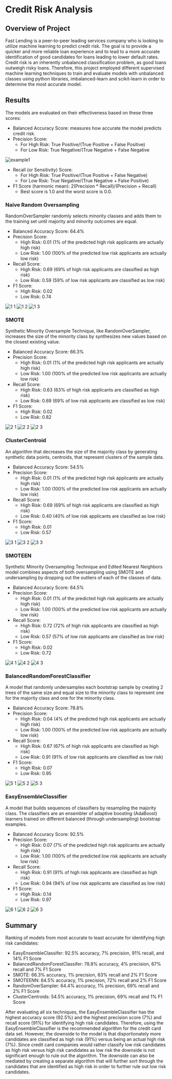 # Credit Risk Analysis
## Overview of Project
Fast Lending is a peer-to-peer leading services company who is looking to utilize machine learning to predict credit risk. The goal is to provide a quicker and more reliable loan experience and to lead to a more accurate identification of good candidates for loans leading to lower default rates. Credit risk is an inherently unbalanced classification problem, as good loans outweigh risky loans. Therefore, this project employed different supervised machine learning techniques to train and evaluate models with unbalanced classes using python libraries, imbalanced-learn and scikit-learn in order to determine the most accurate model.

## Results
The models are evaluated on their effectiveness based on these three scores:
* Balanced Accuracy Score: measures how accurate the model predicts credit risk.
* Precision Score: 
  * For High Risk: True Positive/(True Positive + False Positive)
  * For Low Risk: True Negative/(True Negative + False Negative
  
![example1](https://user-images.githubusercontent.com/57520471/177226605-c34a4d10-5241-49e5-a646-aaa8339f2816.png)
  
* Recall (or Sensitivity) Score: 
  * For High Risk: True Positive/(True Positive + False Negative)
  * For Low Risk: True Negative/(True Negative + False Positive)
* F1 Score (harmonic mean): 2(Precision * Recall)/(Precision + Recall)
  * Best score is 1.0 and the worst score is 0.0. 

### Naive Random Oversampling 
RandomOverSampler randomly selects minority classes and adds them to the training set until majority and minority outcomes are equal.
* Balanced Accuracy Score: 64.4%
* Precision Score:  
  * High Risk: 0.01 (1% of the predicted high risk applicants are actually high risk)
  * Low Risk: 1.00 (100% of the predicted low risk applicants are actually low risk)
* Recall Score: 
  * High Risk: 0.69 (69% of high risk applicants are classified as high risk)
  * Low Risk: 0.59 (59% of low risk applicants are classified as low risk)
* F1 Score: 
  * High Risk: 0.02
  * Low Risk: 0.74
  
![1 1](https://user-images.githubusercontent.com/57520471/177226637-851ec4ea-21ae-4f0d-84cb-0148021379bb.png)
![1 2](https://user-images.githubusercontent.com/57520471/177226638-f5a840a5-e761-4bf0-b965-7bf093ea9733.png)
![1 3](https://user-images.githubusercontent.com/57520471/177226639-5d94690d-18ba-4531-88fa-e116059e23c9.png)

### SMOTE 
Synthetic Minority Oversample Technique, like RandomOverSampler, increases the size of the minority class by synthesizes new values based on the closest existing value.
* Balanced Accuracy Score: 66.3%
* Precision Score:  
  * High Risk: 0.01 (1% of the predicted high risk applicants are actually high risk)
  * Low Risk: 1.00 (100% of the predicted low risk applicants are actually low risk)
* Recall Score: 
  * High Risk: 0.63 (63% of high risk applicants are classified as high risk)
  * Low Risk: 0.69 (69% of low risk applicants are classified as low risk)
* F1 Score: 
  * High Risk: 0.02
  * Low Risk: 0.82
 
![2 1](https://user-images.githubusercontent.com/57520471/177226678-5156eecb-9929-430d-b6d8-ce5e1b2b112b.png)
![2 2](https://user-images.githubusercontent.com/57520471/177226686-fbebe737-5abe-41d5-919f-e8834505c0ad.png)
![2 3](https://user-images.githubusercontent.com/57520471/177226690-1a7e4f2a-e422-4d11-a58d-4baa7139182d.png)

### ClusterCentroid
An algorithm that decreases the size of the majority class by generating synthetic data points, centroids, that represent clusters of the sample data.
* Balanced Accuracy Score: 54.5%
* Precision Score:  
  * High Risk: 0.01 (1% of the predicted high risk applicants are actually high risk)
  * Low Risk: 1.00 (100% of the predicted low risk applicants are actually low risk)
* Recall Score: 
  * High Risk: 0.69 (69% of high risk applicants are classified as high risk)
  * Low Risk: 0.40 (40% of low risk applicants are classified as low risk)
* F1 Score: 
  * High Risk: 0.01
  * Low Risk: 0.57
  
![3 1](https://user-images.githubusercontent.com/57520471/177226720-e35cece0-4b25-4059-9d47-8ffe5a6905d8.png)
![3 2](https://user-images.githubusercontent.com/57520471/177226722-89fbe3a8-9d3e-47f3-88e5-203ed844ee03.png)
![3 3](https://user-images.githubusercontent.com/57520471/177226723-acd60e73-5cf0-4cb0-8bd0-e3f773327283.png)

### SMOTEEN
Synthetic Minority Oversampling Technique and Edited Nearest Neighbors model combines aspects of both oversampling using SMOTE and undersampling by dropping out the outliers of each of the classes of data.
* Balanced Accuracy Score: 64.5%
* Precision Score:  
  * High Risk: 0.01 (1% of the predicted high risk applicants are actually high risk)
  * Low Risk: 1.00 (100% of the predicted low risk applicants are actually low risk)
* Recall Score: 
  * High Risk: 0.72 (72% of high risk applicants are classified as high risk)
  * Low Risk: 0.57 (57% of low risk applicants are classified as low risk)
* F1 Score: 
  * High Risk: 0.02
  * Low Risk: 0.72
  
![4 1](https://user-images.githubusercontent.com/57520471/177226747-a890a12c-6522-4c9a-8da8-cf424ac50bde.png)
![4 2](https://user-images.githubusercontent.com/57520471/177226749-bcf9f829-d2a5-4d00-8ae8-b0892aefabd2.png)
![4 3](https://user-images.githubusercontent.com/57520471/177226750-13ce2d83-bebd-4c69-8c90-b7712903f1b1.png)

### BalancedRandomForestClassifier
A model that randomly undersamples each bootstrap sample by creating 2 trees of the same size and equal size to the minority class to represent one for the majority class and one for the minority class. 
* Balanced Accuracy Score: 78.8%
* Precision Score:  
  * High Risk: 0.04 (4% of the predicted high risk applicants are actually high risk)
  * Low Risk: 1.00 (100% of the predicted low risk applicants are actually low risk)
* Recall Score: 
  * High Risk: 0.67 (67% of high risk applicants are classified as high risk)
  * Low Risk: 0.91 (91% of low risk applicants are classified as low risk)
* F1 Score: 
  * High Risk: 0.07
  * Low Risk: 0.95
  
![5 1](https://user-images.githubusercontent.com/57520471/177226767-97c6dcce-5fac-4d20-a322-5ca7c2154ec8.png)
![5 2](https://user-images.githubusercontent.com/57520471/177226769-f4b6fd53-1406-4a60-87ff-4c96b90694a7.png)
![5 3](https://user-images.githubusercontent.com/57520471/177226771-08dd8259-fc4d-4162-b27b-1b1172cbe6fd.png)

### EasyEnsembleClassifier
A model that builds sequences of classifiers by resampling the majority class. The classifiers are an ensembler of adaptive boosting (AdaBoost) learners trained on different balanced (through undersampling) bootstrap examples.
* Balanced Accuracy Score: 92.5%
* Precision Score:  
  * High Risk: 0.07 (7% of the predicted high risk applicants are actually high risk)
  * Low Risk: 1.00 (100% of the predicted low risk applicants are actually low risk)
* Recall Score: 
  * High Risk: 0.91 (91% of high risk applicants are classified as high risk)
  * Low Risk: 0.94 (94% of low risk applicants are classified as low risk)
* F1 Score: 
  * High Risk: 0.14
  * Low Risk: 0.97
  
![6 1](https://user-images.githubusercontent.com/57520471/177226784-c5cf6eb8-f3cc-42fd-9974-eaccd90ea7b6.png)
![6 2](https://user-images.githubusercontent.com/57520471/177226785-04ccb739-66f5-4a63-b45b-41ce833eb0f3.png)
![6 3](https://user-images.githubusercontent.com/57520471/177226787-c9a2467a-83e1-426f-acde-1cf5d2589e84.png)

## Summary 
Ranking of models from most accurate to least accurate for identifying high risk candidates:
* EasyEnsembleClassifer: 92.5% accuracy, 7% precision, 91% recall, and 14% F1 Score
* BalancedRandomForestClassifer: 78.8% accuracy, 4% precision, 67% recall and 7% F1 Score
* SMOTE: 66.3% accuracy, 1% precision, 63% recall and 2% F1 Score
* SMOTEENN: 64.5% accuracy, 1% precision, 72% recall and 2% F1 Score
* RandomOverSampler: 64.4% accuracy, 1% precision, 69% recall and 2% F1 Score
* ClusterCentroids: 54.5% accuracy, 1% precision, 69% recall and 1% F1 Score

After evaluating all six techniques, the EasyEnsembleClassifier has the highest accuracy score (92.5%) and the highest precision score (7%) and recall score (91%) for identifying high risk candidates. Therefore, using the EasyEnsembleClassifier is the recommended algorithm for the credit card data set. However, the downside to the model is that disportionately more candidates are classified as high risk (91%) versus being an actual high risk (7%). Since credit card companies would rather classify low risk candidates as high risk versus high risk candidates as low risk the downside is not significant enough to rule out the algorithm. The downside can also be mediated by creating a separate algorithm that will further sort through the candidates that are identified as high risk in order to further rule out low risk candidates. 
